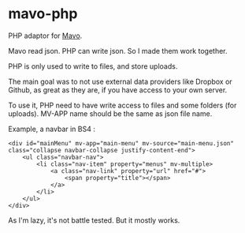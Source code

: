 # mavo-php
PHP adaptor for [Mavo](http://mavo.io/).

Mavo read json. PHP can write json. So I made them work together.

PHP is only used to write to files, and store uploads.

The main goal was to not use external data providers like Dropbox or Github, as great as they are, if you have access to your own server.

To use it, PHP need to have write access to files and some folders (for uploads).
MV-APP name should be the same as json file name.

Example, a navbar in BS4 :
```
<div id="mainMenu" mv-app="main-menu" mv-source="main-menu.json" class="collapse navbar-collapse justify-content-end">
    <ul class="navbar-nav">
        <li class="nav-item" property="menus" mv-multiple>
            <a class="nav-link" property="url" href="#">
                <span property="title"></span>
            </a>
        </li>
    </ul>
</div>
```

As I'm lazy, it's not battle tested. But it mostly works.
